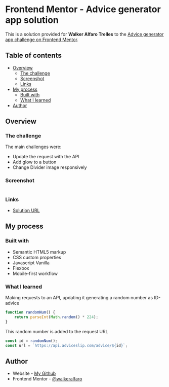 # Frontend Mentor - Advice generator app solution

This is a solution provided for **Walker Alfaro Trelles** to the [Advice generator app challenge on Frontend Mentor](https://www.frontendmentor.io/challenges/advice-generator-app-QdUG-13db).

## Table of contents

- [Overview](#overview)
  - [The challenge](#the-challenge)
  - [Screenshot](#screenshot)
  - [Links](#links)
- [My process](#my-process)
  - [Built with](#built-with)
  - [What I learned](#what-i-learned)
- [Author](#author)

## Overview

### The challenge

The main challenges were:

- Update the request with the API 
- Add glow to a button 
- Change Divider image responsively

### Screenshot

![]()

### Links

- [Solution URL](https://your-solution-url.com)

## My process

### Built with

- Semantic HTML5 markup
- CSS custom properties
- Javascript Vanilla
- Flexbox
- Mobile-first workflow

### What I learned

Making requests to an API, updating it generating a random number as ID-advice

```javascript
function randomNum() {
    return parseInt(Math.random() * 224);
}
```

This random number is added to the request URL

```javascript
const id = randomNum();
const url = `https://api.adviceslip.com/advice/${id}`;
```

## Author

- Website - [My Github](https://github.com/WalkerAlfaro)
- Frontend Mentor - [@walkeralfaro](https://www.frontendmentor.io/profile/WalkerAlfaro)
